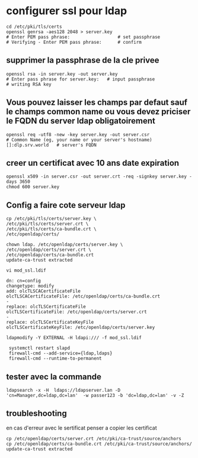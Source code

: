 # configurer ssl pour ldap
```shell
cd /etc/pki/tls/certs
openssl genrsa -aes128 2048 > server.key
# Enter PEM pass phrase:                  # set passphrase
# Verifying - Enter PEM pass phrase:      # confirm
```

## supprimer la passphrase de la cle privee
```shell
openssl rsa -in server.key -out server.key
# Enter pass phrase for server.key:   # input passphrase
# writing RSA key
```
## Vous pouvez laisser les champs par defaut sauf le champs common  name ou vous devez priciser le FQDN du server ldap obligatoirement
```shell
openssl req -utf8 -new -key server.key -out server.csr
# Common Name (eg, your name or your server's hostname) []:dlp.srv.world   # server's FQDN
```

## creer un certificat avec 10 ans date expiration 
```shell
openssl x509 -in server.csr -out server.crt -req -signkey server.key -days 3650
chmod 600 server.key
```

 ## Config a faire cote serveur ldap
 ```shell
 cp /etc/pki/tls/certs/server.key \
/etc/pki/tls/certs/server.crt \
/etc/pki/tls/certs/ca-bundle.crt \
/etc/openldap/certs/
```

```shell
chown ldap. /etc/openldap/certs/server.key \
/etc/openldap/certs/server.crt \
/etc/openldap/certs/ca-bundle.crt
update-ca-trust extracted
```

```shell
vi mod_ssl.ldif
```
```file
dn: cn=config
changetype: modify
add: olcTLSCACertificateFile
olcTLSCACertificateFile: /etc/openldap/certs/ca-bundle.crt
-
replace: olcTLSCertificateFile
olcTLSCertificateFile: /etc/openldap/certs/server.crt
-
replace: olcTLSCertificateKeyFile
olcTLSCertificateKeyFile: /etc/openldap/certs/server.key
```

```shell
ldapmodify -Y EXTERNAL -H ldapi:/// -f mod_ssl.ldif
```
```shell
 systemctl restart slapd
 firewall-cmd --add-service={ldap,ldaps}
 firewall-cmd --runtime-to-permanent
 ```
## tester avec la commande 
```shell
ldapsearch -x -H  ldaps://ldapserver.lan -D 'cn=Manager,dc=ldap,dc=lan'  -w passer123 -b 'dc=ldap,dc=lan' -v -Z
```
## troubleshooting 
en cas d'erreur avec le sertificat penser a copier les certificat 
```shell
cp /etc/openldap/certs/server.crt /etc/pki/ca-trust/source/anchors
cp /etc/openldap/certs/ca-bundle.crt /etc/pki/ca-trust/source/anchors/
update-ca-trust extracted
 ```
